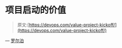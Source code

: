 # 项目启动的价值

> 原文:[https://devops.com/value-project-kickoff/](https://devops.com/value-project-kickoff/)

— [罗尔泊](https://devops.com/author/breselman/)